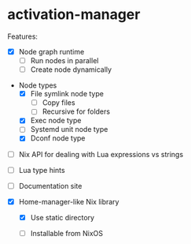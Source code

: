 # activation-manager

Features:

  - [x] Node graph runtime
    - [ ] Run nodes in parallel
    - [ ] Create node dynamically

  - Node types
    - [x] File symlink node type
      - [ ] Copy files
      - [ ] Recursive for folders
    - [x] Exec node type
    - [ ] Systemd unit node type
    - [x] Dconf node type

  - [ ] Nix API for dealing with Lua expressions vs strings
  - [ ] Lua type hints
  - [ ] Documentation site

  - [x] Home-manager-like Nix library
    - [x] Use static directory
    - [ ] Installable from NixOS

